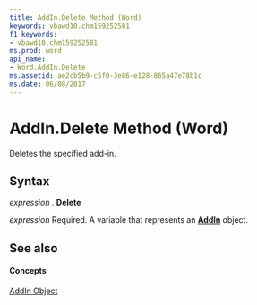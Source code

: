 ```yaml
---
title: AddIn.Delete Method (Word)
keywords: vbawd10.chm159252581
f1_keywords:
- vbawd10.chm159252581
ms.prod: word
api_name:
- Word.AddIn.Delete
ms.assetid: ae2cb5b9-c5f0-3e86-e128-865a47e78b1c
ms.date: 06/08/2017
---
```



# AddIn.Delete Method (Word)

Deletes the specified add-in.


## Syntax

 _expression_ . **Delete**

 _expression_ Required. A variable that represents an **[AddIn](Word.AddIn.md)** object.


## See also


#### Concepts


[AddIn Object](Word.AddIn.md)

